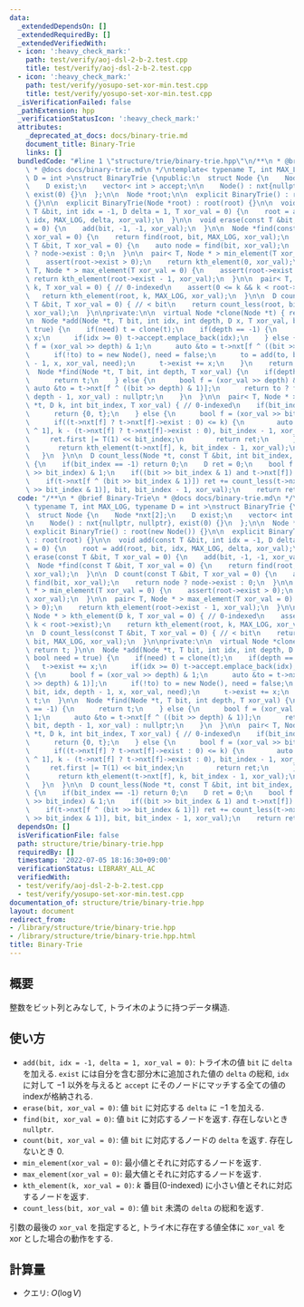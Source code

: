 ```yaml
---
data:
  _extendedDependsOn: []
  _extendedRequiredBy: []
  _extendedVerifiedWith:
  - icon: ':heavy_check_mark:'
    path: test/verify/aoj-dsl-2-b-2.test.cpp
    title: test/verify/aoj-dsl-2-b-2.test.cpp
  - icon: ':heavy_check_mark:'
    path: test/verify/yosupo-set-xor-min.test.cpp
    title: test/verify/yosupo-set-xor-min.test.cpp
  _isVerificationFailed: false
  _pathExtension: hpp
  _verificationStatusIcon: ':heavy_check_mark:'
  attributes:
    _deprecated_at_docs: docs/binary-trie.md
    document_title: Binary-Trie
    links: []
  bundledCode: "#line 1 \"structure/trie/binary-trie.hpp\"\n/**\n * @brief Binary-Trie\n\
    \ * @docs docs/binary-trie.md\n */\ntemplate< typename T, int MAX_LOG, typename\
    \ D = int >\nstruct BinaryTrie {\npublic:\n  struct Node {\n    Node *nxt[2];\n\
    \    D exist;\n    vector< int > accept;\n\n    Node() : nxt{nullptr, nullptr},\
    \ exist(0) {}\n  };\n\n  Node *root;\n\n  explicit BinaryTrie() : root(new Node())\
    \ {}\n\n  explicit BinaryTrie(Node *root) : root(root) {}\n\n  void add(const\
    \ T &bit, int idx = -1, D delta = 1, T xor_val = 0) {\n    root = add(root, bit,\
    \ idx, MAX_LOG, delta, xor_val);\n  }\n\n  void erase(const T &bit, T xor_val\
    \ = 0) {\n    add(bit, -1, -1, xor_val);\n  }\n\n  Node *find(const T &bit, T\
    \ xor_val = 0) {\n    return find(root, bit, MAX_LOG, xor_val);\n  }\n\n  D count(const\
    \ T &bit, T xor_val = 0) {\n    auto node = find(bit, xor_val);\n    return node\
    \ ? node->exist : 0;\n  }\n\n  pair< T, Node * > min_element(T xor_val = 0) {\n\
    \    assert(root->exist > 0);\n    return kth_element(0, xor_val);\n  }\n\n  pair<\
    \ T, Node * > max_element(T xor_val = 0) {\n    assert(root->exist > 0);\n   \
    \ return kth_element(root->exist - 1, xor_val);\n  }\n\n  pair< T, Node * > kth_element(D\
    \ k, T xor_val = 0) { // 0-indexed\n    assert(0 <= k && k < root->exist);\n \
    \   return kth_element(root, k, MAX_LOG, xor_val);\n  }\n\n  D count_less(const\
    \ T &bit, T xor_val = 0) { // < bit\n    return count_less(root, bit, MAX_LOG,\
    \ xor_val);\n  }\n\nprivate:\n\n  virtual Node *clone(Node *t) { return t; }\n\
    \n  Node *add(Node *t, T bit, int idx, int depth, D x, T xor_val, bool need =\
    \ true) {\n    if(need) t = clone(t);\n    if(depth == -1) {\n      t->exist +=\
    \ x;\n      if(idx >= 0) t->accept.emplace_back(idx);\n    } else {\n      bool\
    \ f = (xor_val >> depth) & 1;\n      auto &to = t->nxt[f ^ ((bit >> depth) & 1)];\n\
    \      if(!to) to = new Node(), need = false;\n      to = add(to, bit, idx, depth\
    \ - 1, x, xor_val, need);\n      t->exist += x;\n    }\n    return t;\n  }\n\n\
    \  Node *find(Node *t, T bit, int depth, T xor_val) {\n    if(depth == -1) {\n\
    \      return t;\n    } else {\n      bool f = (xor_val >> depth) & 1;\n     \
    \ auto &to = t->nxt[f ^ ((bit >> depth) & 1)];\n      return to ? find(to, bit,\
    \ depth - 1, xor_val) : nullptr;\n    }\n  }\n\n  pair< T, Node * > kth_element(Node\
    \ *t, D k, int bit_index, T xor_val) { // 0-indexed\n    if(bit_index == -1) {\n\
    \      return {0, t};\n    } else {\n      bool f = (xor_val >> bit_index) & 1;\n\
    \      if((t->nxt[f] ? t->nxt[f]->exist : 0) <= k) {\n        auto ret = kth_element(t->nxt[f\
    \ ^ 1], k - (t->nxt[f] ? t->nxt[f]->exist : 0), bit_index - 1, xor_val);\n   \
    \     ret.first |= T(1) << bit_index;\n        return ret;\n      } else {\n \
    \       return kth_element(t->nxt[f], k, bit_index - 1, xor_val);\n      }\n \
    \   }\n  }\n\n  D count_less(Node *t, const T &bit, int bit_index, T xor_val)\
    \ {\n    if(bit_index == -1) return 0;\n    D ret = 0;\n    bool f = (xor_val\
    \ >> bit_index) & 1;\n    if((bit >> bit_index & 1) and t->nxt[f]) ret += t->nxt[f]->exist;\n\
    \    if(t->nxt[f ^ (bit >> bit_index & 1)]) ret += count_less(t->nxt[f ^ (bit\
    \ >> bit_index & 1)], bit, bit_index - 1, xor_val);\n    return ret;\n  }\n};\n"
  code: "/**\n * @brief Binary-Trie\n * @docs docs/binary-trie.md\n */\ntemplate<\
    \ typename T, int MAX_LOG, typename D = int >\nstruct BinaryTrie {\npublic:\n\
    \  struct Node {\n    Node *nxt[2];\n    D exist;\n    vector< int > accept;\n\
    \n    Node() : nxt{nullptr, nullptr}, exist(0) {}\n  };\n\n  Node *root;\n\n \
    \ explicit BinaryTrie() : root(new Node()) {}\n\n  explicit BinaryTrie(Node *root)\
    \ : root(root) {}\n\n  void add(const T &bit, int idx = -1, D delta = 1, T xor_val\
    \ = 0) {\n    root = add(root, bit, idx, MAX_LOG, delta, xor_val);\n  }\n\n  void\
    \ erase(const T &bit, T xor_val = 0) {\n    add(bit, -1, -1, xor_val);\n  }\n\n\
    \  Node *find(const T &bit, T xor_val = 0) {\n    return find(root, bit, MAX_LOG,\
    \ xor_val);\n  }\n\n  D count(const T &bit, T xor_val = 0) {\n    auto node =\
    \ find(bit, xor_val);\n    return node ? node->exist : 0;\n  }\n\n  pair< T, Node\
    \ * > min_element(T xor_val = 0) {\n    assert(root->exist > 0);\n    return kth_element(0,\
    \ xor_val);\n  }\n\n  pair< T, Node * > max_element(T xor_val = 0) {\n    assert(root->exist\
    \ > 0);\n    return kth_element(root->exist - 1, xor_val);\n  }\n\n  pair< T,\
    \ Node * > kth_element(D k, T xor_val = 0) { // 0-indexed\n    assert(0 <= k &&\
    \ k < root->exist);\n    return kth_element(root, k, MAX_LOG, xor_val);\n  }\n\
    \n  D count_less(const T &bit, T xor_val = 0) { // < bit\n    return count_less(root,\
    \ bit, MAX_LOG, xor_val);\n  }\n\nprivate:\n\n  virtual Node *clone(Node *t) {\
    \ return t; }\n\n  Node *add(Node *t, T bit, int idx, int depth, D x, T xor_val,\
    \ bool need = true) {\n    if(need) t = clone(t);\n    if(depth == -1) {\n   \
    \   t->exist += x;\n      if(idx >= 0) t->accept.emplace_back(idx);\n    } else\
    \ {\n      bool f = (xor_val >> depth) & 1;\n      auto &to = t->nxt[f ^ ((bit\
    \ >> depth) & 1)];\n      if(!to) to = new Node(), need = false;\n      to = add(to,\
    \ bit, idx, depth - 1, x, xor_val, need);\n      t->exist += x;\n    }\n    return\
    \ t;\n  }\n\n  Node *find(Node *t, T bit, int depth, T xor_val) {\n    if(depth\
    \ == -1) {\n      return t;\n    } else {\n      bool f = (xor_val >> depth) &\
    \ 1;\n      auto &to = t->nxt[f ^ ((bit >> depth) & 1)];\n      return to ? find(to,\
    \ bit, depth - 1, xor_val) : nullptr;\n    }\n  }\n\n  pair< T, Node * > kth_element(Node\
    \ *t, D k, int bit_index, T xor_val) { // 0-indexed\n    if(bit_index == -1) {\n\
    \      return {0, t};\n    } else {\n      bool f = (xor_val >> bit_index) & 1;\n\
    \      if((t->nxt[f] ? t->nxt[f]->exist : 0) <= k) {\n        auto ret = kth_element(t->nxt[f\
    \ ^ 1], k - (t->nxt[f] ? t->nxt[f]->exist : 0), bit_index - 1, xor_val);\n   \
    \     ret.first |= T(1) << bit_index;\n        return ret;\n      } else {\n \
    \       return kth_element(t->nxt[f], k, bit_index - 1, xor_val);\n      }\n \
    \   }\n  }\n\n  D count_less(Node *t, const T &bit, int bit_index, T xor_val)\
    \ {\n    if(bit_index == -1) return 0;\n    D ret = 0;\n    bool f = (xor_val\
    \ >> bit_index) & 1;\n    if((bit >> bit_index & 1) and t->nxt[f]) ret += t->nxt[f]->exist;\n\
    \    if(t->nxt[f ^ (bit >> bit_index & 1)]) ret += count_less(t->nxt[f ^ (bit\
    \ >> bit_index & 1)], bit, bit_index - 1, xor_val);\n    return ret;\n  }\n};\n"
  dependsOn: []
  isVerificationFile: false
  path: structure/trie/binary-trie.hpp
  requiredBy: []
  timestamp: '2022-07-05 18:16:30+09:00'
  verificationStatus: LIBRARY_ALL_AC
  verifiedWith:
  - test/verify/aoj-dsl-2-b-2.test.cpp
  - test/verify/yosupo-set-xor-min.test.cpp
documentation_of: structure/trie/binary-trie.hpp
layout: document
redirect_from:
- /library/structure/trie/binary-trie.hpp
- /library/structure/trie/binary-trie.hpp.html
title: Binary-Trie
---
```

## 概要

整数をビット列とみなして, トライ木のように持つデータ構造.


## 使い方

* `add(bit, idx = -1, delta = 1, xor_val = 0)`: トライ木の値 `bit` に `delta` を加える. `exist` には自分を含む部分木に追加された値の `delta` の総和, `idx` に対して $-1$ 以外を与えると `accept` にそのノードにマッチする全ての値のindexが格納される.
* `erase(bit, xor_val = 0)`: 値 `bit` に対応する `delta` に $-1$ を加える.
* `find(bit, xor_val = 0)`: 値 `bit` に対応するノードを返す. 存在しないとき `nullptr`.
* `count(bit, xor_val = 0)`: 値 `bit` に対応するノードの `delta` を返す. 存在しないとき $0$.
* `min_element(xor_val = 0)`: 最小値とそれに対応するノードを返す.
* `max_element(xor_val = 0)`: 最大値とそれに対応するノードを返す.
* `kth_element(k, xor_val = 0)`: $k$ 番目(0-indexed) に小さい値とそれに対応するノードを返す.
* `count_less(bit, xor_val = 0)`: 値 `bit` 未満の `delta` の総和を返す.

引数の最後の `xor_val` を指定すると, トライ木に存在する値全体に `xor_val` を xor とした場合の動作をする.

## 計算量

* クエリ: $O(\log V)$ 
